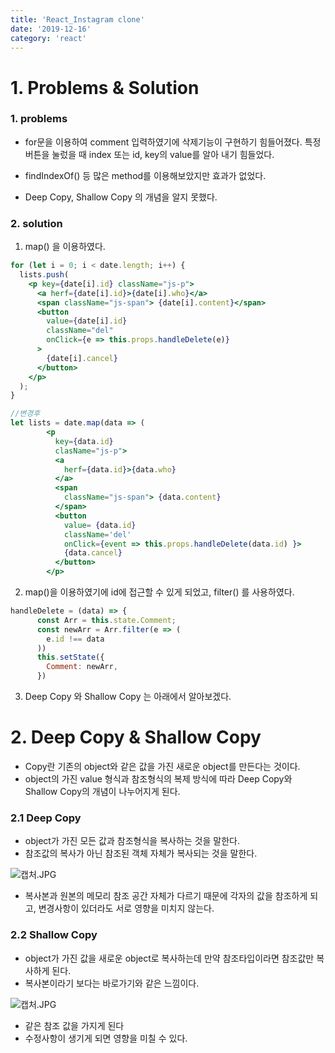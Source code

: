 ```yaml
---
title: 'React_Instagram clone'
date: '2019-12-16'
category: 'react'
---
```


# 1. Problems & Solution

### 1. problems

- for문을 이용하여 comment 입력하였기에 삭제기능이 구현하기 힘들어졌다. 특정 버튼을 눌렀을 때 index 또는 id, key의 value를 알아 내기 힘들었다.

- findIndexOf() 등 많은 method를 이용해보았지만 효과가 없었다.
- Deep Copy, Shallow Copy 의 개념을 알지 못했다.

### 2. solution

1. map() 을 이용하였다.

```jsx
for (let i = 0; i < date.length; i++) {
  lists.push(
    <p key={date[i].id} className="js-p">
      <a herf={date[i].id}>{date[i].who}</a>
      <span className="js-span"> {date[i].content}</span>
      <button
        value={date[i].id}
        className="del"
        onClick={e => this.props.handleDelete(e)}
      >
        {date[i].cancel}
      </button>
    </p>
  );
}
```

```jsx
//변경후
let lists = date.map(data => (
        <p
          key={data.id}
          clasName="js-p">
          <a
            herf={data.id}>{data.who}
          </a>
          <span
            className="js-span"> {data.content}
          </span>
          <button
            value= {data.id}
            className='del'
            onClick={event => this.props.handleDelete(data.id) }>
            {data.cancel}
          </button>
        </p>
```

2. map()을 이용하였기에 id에 접근할 수 있게 되었고, filter() 를 사용하였다.

```jsx
handleDelete = (data) => {
      const Arr = this.state.Comment;
      const newArr = Arr.filter(e => (
        e.id !== data
      ))
      this.setState({
        Comment: newArr,
      })
```

3. Deep Copy 와 Shallow Copy 는 아래에서 알아보겠다.

# 2. Deep Copy & Shallow Copy

- Copy란 기존의 object와 같은 값을 가진 새로운 object를 만든다는 것이다.
- object의 가진 value 형식과 참조형식의 복제 방식에 따라 Deep Copy와 Shallow Copy의 개념이 나누어지게 된다.

### 2.1 Deep Copy

- object가 가진 모든 값과 참조형식을 복사하는 것을 말한다.
- 참조값의 복사가 아닌 참조된 객체 자체가 복사되는 것을 말한다.

![캡처.JPG](https://images.velog.io/post-images/jotang/e3810bc0-2027-11ea-a1ff-cfa4b91056fc/캡처.JPG)

- 복사본과 원본의 메모리 참조 공간 자체가 다르기 때문에 각자의 값을 참조하게 되고, 변경사항이 있더라도 서로 영향을 미치지 않는다.

### 2.2 Shallow Copy

- object가 가진 값을 새로운 object로 복사하는데 만약 참조타입이라면 참조값만 복사하게 된다.
- 복사본이라기 보다는 바로가기와 같은 느낌이다.

![캡처.JPG](https://images.velog.io/post-images/jotang/524fbec0-2028-11ea-a1ff-cfa4b91056fc/캡처.JPG)

- 같은 참조 값을 가지게 된다
- 수정사항이 생기게 되면 영향을 미칠 수 있다.
